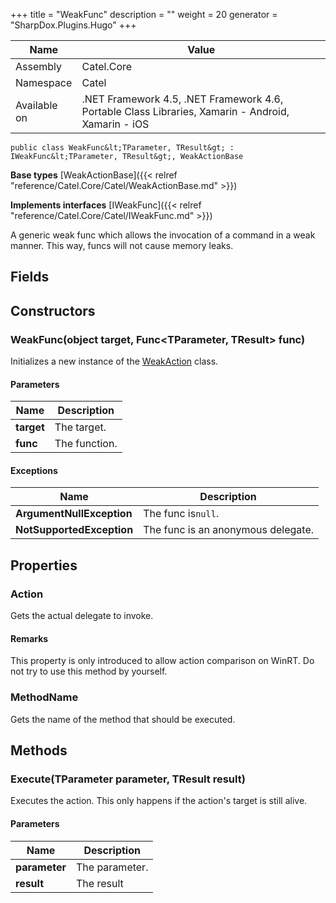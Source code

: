 

+++
title = "WeakFunc" 
description = ""
weight = 20
generator = "SharpDox.Plugins.Hugo"
+++

Name|Value
---|---
Assembly|Catel.Core
Namespace|Catel
Available on|.NET Framework 4.5, .NET Framework 4.6, Portable Class Libraries, Xamarin - Android, Xamarin - iOS

```
public class WeakFunc&lt;TParameter, TResult&gt; : IWeakFunc&lt;TParameter, TResult&gt;, WeakActionBase
```

**Base types**
[WeakActionBase]({{&lt; relref "reference/Catel.Core/Catel/WeakActionBase.md" &gt;}})

**Implements interfaces**
[IWeakFunc]({{&lt; relref "reference/Catel.Core/Catel/IWeakFunc.md" &gt;}})

A generic weak func which allows the invocation of a command in a weak manner. This way, funcs will not cause memory leaks.

## Fields

## Constructors

### WeakFunc(object target, Func&lt;TParameter, TResult&gt; func)

Initializes a new instance of the [WeakAction](#) class.

#### Parameters

Name|Description
---|---
**target**|The target.
**func**|The function.

#### Exceptions

Name|Description
---|---
**ArgumentNullException**|The func is`null`.
**NotSupportedException**|The func is an anonymous delegate.

## Properties

### Action

Gets the actual delegate to invoke.

#### Remarks

This property is only introduced to allow action comparison on WinRT. Do not try to use this method by yourself.

### MethodName

Gets the name of the method that should be executed.

## Methods

### Execute(TParameter parameter, TResult result)

Executes the action. This only happens if the action's target is still alive.

#### Parameters

Name|Description
---|---
**parameter**|The parameter.
**result**|The result

